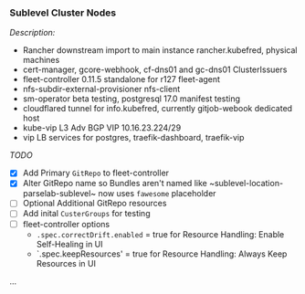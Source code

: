 ### Sublevel Cluster Nodes
 
_Description:_
 * Rancher downstream import to main instance rancher.kubefred, physical machines
 * cert-manager, gcore-webhook, cf-dns01 and gc-dns01 ClusterIssuers 
 * fleet-controller 0.11.5 standalone for r127 fleet-agent
 * nfs-subdir-external-provisioner nfs-client 
 * sm-operator beta testing, postgresql 17.0 manifest testing
 * cloudflared tunnel for info.kubefred, currently gitjob-webook dedicated host
 * kube-vip L3 Adv BGP VIP 10.16.23.224/29
 * vip LB services for postgres, traefik-dashboard, traefik-vip

_TODO_
- [x] Add Primary `GitRepo` to fleet-controller
- [x] Alter GitRepo name so Bundles aren't named like ~sublevel-location-parselab-sublevel~ now uses `fawesome` placeholder
- [ ] Optional Additional GitRepo resources
- [ ] Add inital `CusterGroups` for testing
- [ ] fleet-controller options 
   * `.spec.correctDrift.enabled` = true for Resource Handling: Enable Self-Healing in UI 
   * `.spec.keepResources' = true for Resource Handling: Always Keep Resources in UI

...
